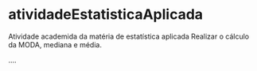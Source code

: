 # atividadeEstatisticaAplicada

Atividade academida da matéria de estatística aplicada
Realizar o cálculo da MODA, mediana e média.

....
